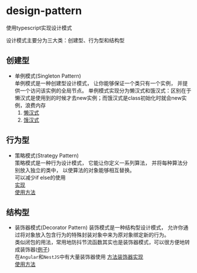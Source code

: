 # design-pattern
使用typescript实现设计模式  

设计模式主要分为三大类：创建型、行为型和结构型

## 创建型
- 单例模式(Singleton Pattern)  
  单例模式是一种创建型设计模式， 让你能够保证一个类只有一个实例， 并提供一个访问该实例的全局节点。
  单例模式实现分为懒汉式和饿汉式：区别在于懒汉式是使用到的时候才去new实例；而饿汉式是class初始化时就会new实例，浪费内存
  1. [懒汉式](./src/Singleton/Lazy.ts)
  2. [饿汉式](./src/Singleton/Hungry.ts)
## 行为型
- 策略模式(Strategy Pattern)  
  策略模式是一种行为设计模式， 它能让你定义一系列算法， 并将每种算法分别放入独立的类中， 以使算法的对象能够相互替换。    
  可以减少if else的使用  
  [实现](./src/Strategy/index.ts)  
  [使用方法](./__test__/Strategy.test.ts)
## 结构型
- 装饰器模式(Decorator Pattern)
  装饰模式是一种结构型设计模式， 允许你通过将对象放入包含行为的特殊封装对象中来为原对象绑定新的行为。  
  类似闭包的用法，常用地防抖节流函数其实也是装饰器模式，可以很方便地转成装饰器([例子](https://github.com/mengxinssfd/ts-utils/blob/master/src/core/decorator.ts))  
  在`Angular`和`NestJS`中有大量装饰器使用
  [方法装饰器实现](./src/Decorator/index.ts)  
  [使用方法](./__test__/Decorator.test.ts)

  



